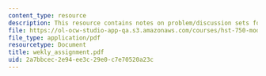 ```yaml
---
content_type: resource
description: This resource contains notes on problem/discussion sets for the course.
file: https://ol-ocw-studio-app-qa.s3.amazonaws.com/courses/hst-750-modeling-issues-in-speech-and-hearing-spring-2006/2a7bbcec2e94ee3c29e0c7e70520a23c_wekly_assignment.pdf
file_type: application/pdf
resourcetype: Document
title: wekly_assignment.pdf
uid: 2a7bbcec-2e94-ee3c-29e0-c7e70520a23c
---
```

